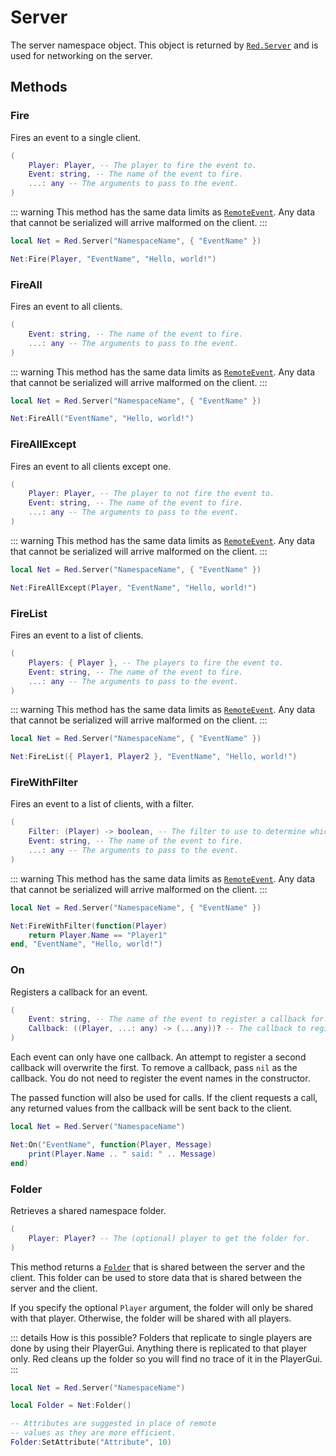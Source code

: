 # Server

The server namespace object. This object is returned by [`Red.Server`](./Red#Server) and is used for networking on the server.

## Methods

### Fire

Fires an event to a single client.

```lua
(
	Player: Player, -- The player to fire the event to.
	Event: string, -- The name of the event to fire.
	...: any -- The arguments to pass to the event.
)
```

::: warning
This method has the same data limits as [`RemoteEvent`](https://developer.roblox.com/en-us/api-reference/class/RemoteEvent). Any data that cannot be serialized will arrive malformed on the client.
:::

```lua
local Net = Red.Server("NamespaceName", { "EventName" })

Net:Fire(Player, "EventName", "Hello, world!")
```

### FireAll

Fires an event to all clients.

```lua
(
	Event: string, -- The name of the event to fire.
	...: any -- The arguments to pass to the event.
)
```

::: warning
This method has the same data limits as [`RemoteEvent`](https://developer.roblox.com/en-us/api-reference/class/RemoteEvent). Any data that cannot be serialized will arrive malformed on the client.
:::

```lua
local Net = Red.Server("NamespaceName", { "EventName" })

Net:FireAll("EventName", "Hello, world!")
```

### FireAllExcept

Fires an event to all clients except one.

```lua
(
	Player: Player, -- The player to not fire the event to.
	Event: string, -- The name of the event to fire.
	...: any -- The arguments to pass to the event.
)
```

::: warning
This method has the same data limits as [`RemoteEvent`](https://developer.roblox.com/en-us/api-reference/class/RemoteEvent). Any data that cannot be serialized will arrive malformed on the client.
:::

```lua
local Net = Red.Server("NamespaceName", { "EventName" })

Net:FireAllExcept(Player, "EventName", "Hello, world!")
```

### FireList

Fires an event to a list of clients.

```lua
(
	Players: { Player }, -- The players to fire the event to.
	Event: string, -- The name of the event to fire.
	...: any -- The arguments to pass to the event.
)
```

::: warning
This method has the same data limits as [`RemoteEvent`](https://developer.roblox.com/en-us/api-reference/class/RemoteEvent). Any data that cannot be serialized will arrive malformed on the client.
:::

```lua
local Net = Red.Server("NamespaceName", { "EventName" })

Net:FireList({ Player1, Player2 }, "EventName", "Hello, world!")
```

### FireWithFilter

Fires an event to a list of clients, with a filter.

```lua
(
	Filter: (Player) -> boolean, -- The filter to use to determine which players to fire the event to.
	Event: string, -- The name of the event to fire.
	...: any -- The arguments to pass to the event.
)
```

::: warning
This method has the same data limits as [`RemoteEvent`](https://developer.roblox.com/en-us/api-reference/class/RemoteEvent). Any data that cannot be serialized will arrive malformed on the client.
:::

```lua
local Net = Red.Server("NamespaceName", { "EventName" })

Net:FireWithFilter(function(Player)
	return Player.Name == "Player1"
end, "EventName", "Hello, world!")
```

### On

Registers a callback for an event.

```lua
(
	Event: string, -- The name of the event to register a callback for.
	Callback: ((Player, ...: any) -> (...any))? -- The callback to register.
)
```

Each event can only have one callback. An attempt to register a second callback will overwrite the first. To remove a callback, pass `nil` as the callback. You do not need to register the event names in the constructor.

The passed function will also be used for calls. If the client requests a call, any returned values from the callback will be sent back to the client.

```lua
local Net = Red.Server("NamespaceName")

Net:On("EventName", function(Player, Message)
	print(Player.Name .. " said: " .. Message)
end)
```

### Folder

Retrieves a shared namespace folder.

```lua
(
	Player: Player? -- The (optional) player to get the folder for.
)
```

This method returns a [`Folder`](https://developer.roblox.com/en-us/api-reference/class/Folder) that is shared between the server and the client. This folder can be used to store data that is shared between the server and the client.

If you specify the optional `Player` argument, the folder will only be shared with that player. Otherwise, the folder will be shared with all players.

::: details How is this possible?
Folders that replicate to single players are done by using their PlayerGui. Anything there is replicated to that player only. Red cleans up the folder so you will find no trace of it in the PlayerGui.
:::

```lua
local Net = Red.Server("NamespaceName")

local Folder = Net:Folder()

-- Attributes are suggested in place of remote
-- values as they are more efficient.
Folder:SetAttribute("Attribute", 10)
```
